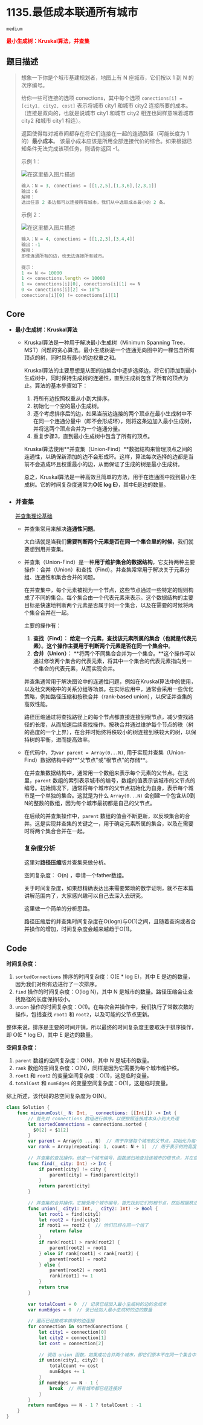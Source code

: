 # 1135.最低成本联通所有城市

`medium`

**<font color=red>最小生成树：Kruskal算法，并查集</font>**

## 题目描述

> 想象一下你是个城市基建规划者，地图上有 N 座城市，它们按以 1 到 N 的次序编号。
>
> 给你一些可连接的选项 conections，其中每个选项 `conections[i] = [city1, city2, cost]` 表示将城市 city1 和城市 city2 连接所要的成本。（连接是双向的，也就是说城市 city1 和城市 city2 相连也同样意味着城市 city2 和城市 city1 相连）。
>
> 返回使得每对城市间都存在将它们连接在一起的连通路径（可能长度为 1 的）**最小成本**。 该最小成本应该是所用全部连接代价的综合。如果根据已知条件无法完成该项任务，则请你返回 -1。
>
> 示例 1： 
>
> ![在这里插入图片描述](https://ask.qcloudimg.com/http-save/yehe-6980195/gvzo32fgwm.png)
>
> ```javascript
> 输入：N = 3, conections = [[1,2,5],[1,3,6],[2,3,1]]
> 输出：6
> 解释：
> 选出任意 2 条边都可以连接所有城市，我们从中选取成本最小的 2 条。
> ```
>
> 
>
> 示例 2： 
>
> ![在这里插入图片描述](https://ask.qcloudimg.com/http-save/yehe-6980195/twhh1e9n0t.png)
>
> ```javascript
> 输入：N = 4, conections = [[1,2,3],[3,4,4]]
> 输出：-1
> 解释： 
> 即使连通所有的边，也无法连接所有城市。
>  
> 提示：
> 1 <= N <= 10000
> 1 <= conections.length <= 10000
> 1 <= conections[i][0], conections[i][1] <= N
> 0 <= conections[i][2] <= 10^5
> conections[i][0] != conections[i][1]
> ```



## Core

- **最小生成树：Kruskal算法**

  - Kruskal算法是一种用于解决最小生成树（Minimum Spanning Tree，MST）问题的贪心算法。最小生成树是一个连通无向图中的一棵包含所有顶点的树，同时具有最小的边权重之和。

    Kruskal算法的主要思想是从图的边集合中逐步选择边，将它们添加到最小生成树中，同时保持生成树的连通性，直到生成树包含了所有的顶点为止。算法的基本步骤如下：

    1. 将所有边按照权重从小到大排序。
    2. 初始化一个空的最小生成树。
    3. 逐个考虑排序后的边，如果当前边连接的两个顶点在最小生成树中不在同一个连通分量中（即不会形成环），则将这条边加入最小生成树，并将这两个顶点合并为一个连通分量。
    4. 重复步骤3，直到最小生成树中包含了所有的顶点。

    Kruskal算法使用**并查集（Union-Find）**数据结构来管理顶点之间的连通性，以确保新添加的边不会形成环。这样，算法每次选择的边都是当前不会造成环且权重最小的边，从而保证了生成的树是最小生成树。

    总之，Kruskal算法是一种高效且简单的方法，用于在连通图中找到最小生成树。它的时间复杂度通常为**O(E log E)**，其中E是边的数量。

- ### **并查集**

  [并查集理论基础](https://www.programmercarl.com/%E5%9B%BE%E8%AE%BA%E5%B9%B6%E6%9F%A5%E9%9B%86%E7%90%86%E8%AE%BA%E5%9F%BA%E7%A1%80.html#%E8%83%8C%E6%99%AF)

  - 并查集常用来解决**连通性问题**。

    大白话就是当我们**需要判断两个元素是否在同一个集合里的时候**，我们就要想到用并查集。

  - 并查集（Union-Find）是一种**用于维护集合的数据结构**，它支持两种主要操作：合并（Union）和查找（Find）。并查集常常用于解决关于元素分组、连通性和集合合并的问题。
  
    在并查集中，每个元素被视为一个节点，这些节点通过一些特定的规则构成了不同的集合。每个集合由一个代表元素来表示。这个数据结构的主要目标是快速地判断两个元素是否属于同一个集合，以及在需要的时候将两个集合合并在一起。
  
    主要的操作有：
  
    1. **查找（Find）：** **给定一个元素，查找该元素所属的集合（也就是代表元素）**。**这个操作主要用于判断两个元素是否在同一个集合中**。
    2. **合并（Union）：** **将两个不同集合合并为一个集合。**这个操作可以通过修改两个集合的代表元素，将其中一个集合的代表元素指向另一个集合的代表元素，从而实现合并。

    并查集通常用于解决图论中的连通性问题，例如在Kruskal算法中的使用，以及社交网络中的关系分组等场景。在实际应用中，通常会采用一些优化策略，例如路径压缩和按秩合并（rank-based union），以保证并查集的高效性能。

    路径压缩通过将查找路径上的每个节点都直接连接到根节点，减少查找路径的长度，从而加速后续查找操作。按秩合并通过维护每个节点的秩（树的高度的一个上界），在合并时始终将秩较小的树连接到秩较大的树，以保持树的平衡，进而提高效率。
  
  - 在代码中，为`var parent = Array(0...N)`, 用于实现并查集（Union-Find）数据结构中的**"父节点"或"根节点"的存储**。
  
    在并查集数据结构中，通常用一个数组来表示每个元素的父节点。在这里，`parent` 数组的索引表示城市的编号，数组的值表示该城市的父节点的编号。初始情况下，通常将每个城市的父节点初始化为自身，表示每个城市是一个单独的集合。这就是为什么 `Array(0...N)` 会创建一个包含从0到N的整数的数组，因为每个城市最初都是自己的父节点。
  
    在后续的并查集操作中，`parent` 数组的值会不断更新，以反映集合的合并。这是实现并查集的关键之一，用于确定元素所属的集合，以及在需要时将两个集合合并在一起。
    
    ### 复杂度分析
    
    这里对**路径压缩**版并查集来做分析。
    
    空间复杂度： O(n) ，申请一个father数组。
    
    关于时间复杂度，如果想精确表达出来需要繁琐的数学证明，就不在本篇讲解范围内了，大家感兴趣可以自己去深入去研究。
    
    这里做一个简单的分析思路。
    
    路径压缩后的并查集时间复杂度在O(logn)与O(1)之间，且随着查询或者合并操作的增加，时间复杂度会越来越趋于O(1)。



## Code

**时间复杂度：**

1. `sortedConnections` 排序的时间复杂度：O(E * log E)，其中 E 是边的数量，因为我们对所有边进行了一次排序。
2. `find` 操作的时间复杂度：O(log N)，其中 N 是城市的数量。路径压缩会让查找路径的长度保持较小。
3. `union` 操作的时间复杂度：O(1)。在每次合并操作中，我们执行了常数次数的操作，包括查找 `root1` 和 `root2`，以及可能的父节点更新。

整体来说，排序是主要的时间开销，所以最终的时间复杂度主要取决于排序操作，即 O(E * log E)，其中 E 是边的数量。

**空间复杂度：**

1. `parent` 数组的空间复杂度：O(N)，其中 N 是城市的数量。
2. `rank` 数组的空间复杂度：O(N)，同样是因为它需要为每个城市维护秩。
3. `root1` 和 `root2` 的变量空间复杂度：O(1)，这是临时变量。
4. `totalCost` 和 `numEdges` 的变量空间复杂度：O(1)，这是临时变量。

综上所述，该代码的总空间复杂度为 O(N)。

```swift
class Solution {
    func minimumCost(_ N: Int, _ connections: [[Int]]) -> Int {
        // 首先对 connections 数组进行排序，以便按照连接成本从小到大处理
        let sortedConnections = connections.sorted {
          $0[2] < $1[2]
        }
        var parent = Array(0 ... N)  // 用于存储每个城市的父节点，初始化为每个城市自己。
        var rank = Array(repeating: 1, count: N + 1)  // 用于表示树的高度（或秩），初始化为 1
        
        // 并查集的查找操作。给定一个城市编号，函数递归地查找该城市的根节点，并在查找路径上进行路径压缩，以提高查找效率。
        func find(_ city: Int) -> Int {
            if parent[city] != city {
                parent[city] = find(parent[city])
            }
            return parent[city]
        }
        
        // 并查集的合并操作。它接受两个城市编号，首先找到它们的根节点，然后根据秩进行合并，以保持树的平衡。
        func union(_ city1: Int, _ city2: Int) -> Bool {
            let root1 = find(city1)
            let root2 = find(city2)
            if root1 == root2 {  // 他们已经在同一个组了
                return false
            }
            if rank[root1] > rank[root2] {
                parent[root2] = root1
            } else if rank[root1] < rank[root2] {
                parent[root1] = root2
            } else {
                parent[root2] = root1
                rank[root1] += 1
            }
            return true
        }
        
        var totalCount = 0  // 记录已经加入最小生成树的边的总成本
        var numEdges = 0  // 录已经加入最小生成树的边的数量
        
        // 遍历已经按成本排序的边连接
        for connection in sortedConnections {
            let city1 = connection[0]
            let city2 = connection[1]
            let cost = connection[2]
            
            // 调用 union 函数，如果成功合并两个城市，即它们原本不在同一个集合中，那么将边的成本加入 totalCost，并增加 numEdges
            if union(city1, city2) {
                totalCount += cost
                numEdges += 1
            }
            if numEdges == N - 1 {
                break  // 所有城市都已经连接好
            }
        }
        return numEdges == N - 1 ? totalCount : -1
    }
}
```

